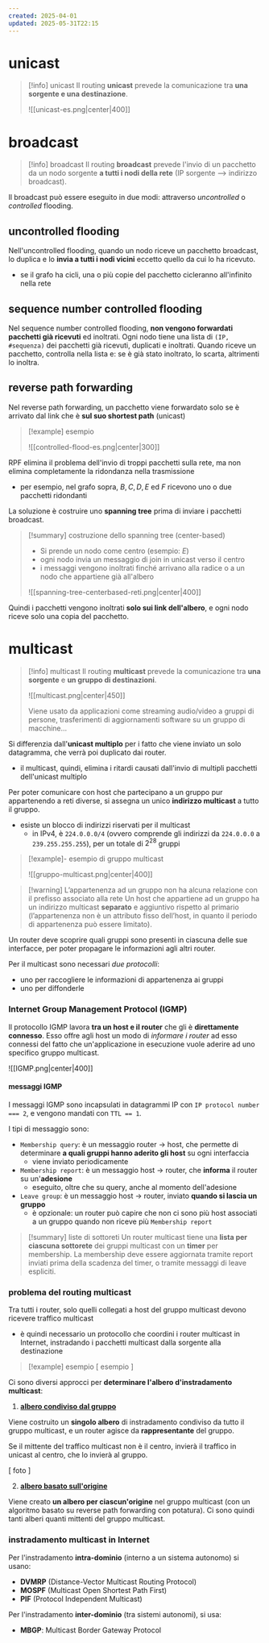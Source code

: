 ```yaml
---
created: 2025-04-01
updated: 2025-05-31T22:15
---
```

# unicast

> [!info] unicast
> Il routing **unicast** prevede la comunicazione tra **una sorgente e una destinazione**.
> 
> ![[unicast-es.png|center|400]]
> 
# broadcast
>[!info] broadcast
>Il routing **broadcast** prevede l'invio di un pacchetto da un nodo sorgente **a tutti i nodi della rete** (IP sorgente ⟶ indirizzo broadcast).


Il broadcast può essere eseguito in due modi: attraverso *uncontrolled* o *controlled* flooding.
## uncontrolled flooding
Nell'uncontrolled flooding, quando un nodo riceve un pacchetto broadcast, lo duplica e lo **invia a tutti i nodi vicini** eccetto quello da cui lo ha ricevuto.
- se il grafo ha cicli, una o più copie del pacchetto cicleranno all'infinito nella rete

## sequence number controlled flooding
Nel sequence number controlled flooding, **non vengono forwardati pacchetti già ricevuti** ed inoltrati. Ogni nodo tiene una lista di `(IP, #sequenza)` dei pacchetti già ricevuti, duplicati e inoltrati. Quando riceve un pacchetto, controlla nella lista e: se è già stato inoltrato, lo scarta, altrimenti lo inoltra.

## reverse path forwarding
Nel reverse path forwarding, un pacchetto viene forwardato solo se è arrivato dal link che è **sul suo shortest path** (unicast)

>[!example] esempio
>
>![[controlled-flood-es.png|center|300]]
>

RPF elimina il problema dell'invio di troppi pacchetti sulla rete, ma non elimina completamente la ridondanza nella trasmissione
- per esempio, nel grafo sopra, $B,\,C,\,D ,\,E$ ed $F$ ricevono uno o due pacchetti ridondanti

La soluzione è costruire uno **spanning tree** prima di inviare i pacchetti broadcast.

>[!summary] costruzione dello spanning tree (center-based)
>- Si prende un nodo come centro (esempio: $E$)
>- ogni nodo invia un messaggio di join in unicast verso il centro
>- i messaggi vengono inoltrati finché arrivano alla radice o a un nodo che appartiene già all'albero
>
>![[spanning-tree-centerbased-reti.png|center|400]]

Quindi i pacchetti vengono inoltrati **solo sui link dell'albero**, e ogni nodo riceve solo una copia del pacchetto.

# multicast

> [!info] multicast
> Il routing **multicast** prevede la comunicazione tra **una sorgente** e **un gruppo di destinazioni**.
> 
> ![[multicast.png|center|450]]
> 
> Viene usato da applicazioni come streaming audio/video a gruppi di persone, trasferimenti di aggiornamenti software su un gruppo di macchine...

Si differenzia dall'**unicast multiplo** per i fatto che viene inviato un solo datagramma, che verrà poi duplicato dai router.
- il multicast, quindi, elimina i ritardi causati dall'invio di multipli pacchetti dell'unicast multiplo

Per poter comunicare con host che partecipano a un gruppo pur appartenendo a reti diverse, si assegna un unico **indirizzo multicast** a tutto il gruppo.
- esiste un blocco di indirizzi riservati per il multicast
	- in IPv4, è `224.0.0.0/4` (ovvero comprende gli indirizzi da `224.0.0.0` a `239.255.255.255`), per un totale di $2^{28}$ gruppi

>[!example]- esempio di gruppo multicast
>  
>![[gruppo-multicast.png|center|400]]

>[!warning] L’appartenenza ad un gruppo non ha alcuna relazione con il prefisso associato alla rete
>Un host che appartiene ad un gruppo ha un indirizzo multicast **separato** e aggiuntivo rispetto al primario (l’appartenenza non è un attributo fisso dell’host, in quanto il periodo di appartenenza può essere limitato).

Un router deve scoprire quali gruppi sono presenti in ciascuna delle sue interfacce, per poter propagare le informazioni agli altri router.

Per il multicast sono necessari *due protocolli*:
- uno per raccogliere le informazioni di appartenenza ai gruppi
- uno per diffonderle
### Internet Group Management Protocol (IGMP)
Il protocollo IGMP lavora **tra un host e il router** che gli è **direttamente connesso**. Esso offre agli host un modo di *informare i router* ad esso connessi del fatto che un'applicazione in esecuzione vuole aderire ad uno specifico gruppo multicast.

![[IGMP.png|center|400]]

#### messaggi IGMP
I messaggi IGMP sono incapsulati in datagrammi IP con `IP protocol number === 2`, e vengono mandati con `TTL == 1`.

I tipi di messaggio sono:
- `Membership query`: è un messaggio router $\to$ host, che permette di determinare **a quali gruppi hanno aderito gli host** su ogni interfaccia 
	- viene inviato periodicamente
- `Membership report`: è un messaggio host $\to$ router, che **informa** il router su un'**adesione**
	- eseguito, oltre che su query, anche al momento dell'adesione
- `Leave group`: è un messaggio host $\to$ router, inviato **quando si lascia un gruppo**
	- è opzionale: un router può capire che non ci sono più host associati a un gruppo quando non riceve più `Membership report`

>[!summary] liste di sottoreti
>Un router multicast tiene una **lista per ciascuna sottorete** dei gruppi multicast con un **timer** per membership. La membership deve essere aggiornata tramite report inviati prima della scadenza del timer, o tramite messaggi di leave espliciti.

### problema del routing multicast
Tra tutti i router, solo quelli collegati a host del gruppo multicast devono ricevere traffico multicast
- è quindi necessario un protocollo che coordini i router multicast in Internet, instradando i pacchetti multicast dalla sorgente alla destinazione

>[!example] esempio
>[ esempio ]

Ci sono diversi approcci per **determinare l'albero d'instradamento multicast**:
1) <u>**albero condiviso dal gruppo**</u>

Viene costruito un **singolo albero** di instradamento condiviso da tutto il gruppo multicast, e un router agisce da **rappresentante** del gruppo. 

Se il mittente del traffico multicast non è il centro, invierà il traffico in unicast al centro, che lo invierà al gruppo.

[ foto ]

2) <u>**albero basato sull'origine**</u>

Viene creato **un albero per ciascun'origine** nel gruppo multicast (con un algoritmo basato su reverse path forwarding con potatura). Ci sono quindi tanti alberi quanti mittenti del gruppo multicast.

### instradamento multicast in Internet
Per l'instradamento **intra-dominio** (interno a un sistema autonomo) si usano:
- **DVMRP** (Distance-Vector Multicast Routing Protocol)
- **MOSPF** (Multicast Open Shortest Path First)
- **PIF** (Protocol Independent Multicast)

Per l'instradamento **inter-dominio** (tra sistemi autonomi), si usa:
- **MBGP**: Multicast Border Gateway Protocol